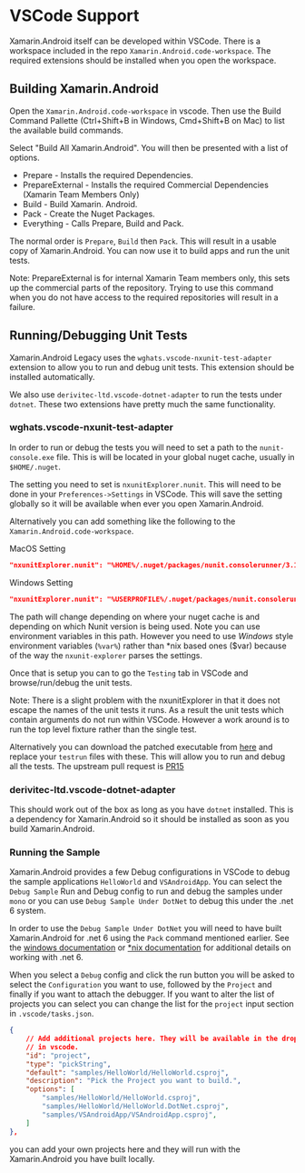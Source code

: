 # VSCode Support

Xamarin.Android itself can be developed within VSCode. There is
a workspace included in the repo `Xamarin.Android.code-workspace`.
The required extensions should be installed when you open the
workspace.

## Building Xamarin.Android

Open the `Xamarin.Android.code-workspace` in vscode. Then use the
Build Command Pallette (Ctrl+Shift+B in Windows, Cmd+Shift+B on Mac)
to list the available build commands.

Select "Build All Xamarin.Android". You will then be presented with a
list of options.

* Prepare - Installs the required Dependencies.
* PrepareExternal - Installs the required Commercial Dependencies (Xamarin Team Members Only)
* Build - Build Xamarin. Android.
* Pack - Create the Nuget Packages.
* Everything - Calls Prepare, Build and Pack.

The normal order is `Prepare`, `Build` then `Pack`. This will result in
a usable copy of Xamarin.Android. You can now use it to build apps
and run the unit tests.

Note: PrepareExternal is for internal Xamarin Team members only, this sets up
the commercial parts of the repository. Trying to use this command when you
do not have access to the required repositories will result in a failure.

## Running/Debugging Unit Tests

Xamarin.Android Legacy uses the `wghats.vscode-nxunit-test-adapter` extension
to allow you to run and debug unit tests. This extension should be installed
automatically.

We also use `derivitec-ltd.vscode-dotnet-adapter` to run the tests under
`dotnet`. These two extensions have pretty much the same functionality.

### wghats.vscode-nxunit-test-adapter

In order to run or debug the tests you will need to set a path
to the `nunit-console.exe` file. This is will be located in your
global nuget cache, usually  in `$HOME/.nuget`.

The setting you need to set is `nxunitExplorer.nunit`. This will need
to be done in your `Preferences->Settings` in VSCode. This will save
the setting globally so it will be available when ever you open
Xamarin.Android.

Alternatively you can add something like the following to the `Xamarin.Android.code-workspace`.

MacOS Setting
```json
"nxunitExplorer.nunit": "%HOME%/.nuget/packages/nunit.consolerunner/3.11.1/tools/nunit3-console.exe"
```

Windows Setting
```json
"nxunitExplorer.nunit": "%USERPROFILE%/.nuget/packages/nunit.consolerunner/3.11.1/tools/nunit3-console.exe"
```

The path will change depending on where your nuget cache is and depending on which
Nunit version is being used. Note you can use environment variables in this path.
However you need to use *Windows* style environment variables (`%var%`) rather
than *nix based ones ($var) because of the way the `nxunit-explorer` parses the
settings.

Once that is setup you can to go the `Testing` tab in VSCode and browse/run/debug
the unit tests.

Note: There is a slight problem with the nxunitExplorer in that it does not escape
the names of the unit tests it runs. As a result the unit tests which contain
arguments do not run within VSCode. However a work around is to run the top
level fixture rather than the single test.

Alternatively you can download the patched executable from [here](https://github.com/dellis1972/vscode-nxunit-test-adapter/releases/tag/Patch2) and replace
your `testrun` files with these. This will allow you to run and debug all the
tests. The upstream pull request is [PR15](prash-wghats/vscode-nxunit-test-adapter#15)

### derivitec-ltd.vscode-dotnet-adapter

This should work out of the box as long as you have `dotnet` installed. This is
a dependency for Xamarin.Android so it should be installed as soon as you
build Xamarin.Android.

### Running the Sample

Xamarin.Android provides a few Debug configurations in VSCode to debug the
sample applications `HelloWorld` and `VSAndroidApp`. You can select the
`Debug Sample` Run and Debug config to run and debug the samples under
`mono` or you can use `Debug Sample Under DotNet` to debug this under the
.net 6 system.

In order to use the `Debug Sample Under DotNet` you will need to have built
Xamarin.Android for .net 6 using the `Pack` command mentioned earlier.
See the [windows documentation](../building/windows/instructions.md) or
[*nix documentation](../building/unix/instructions.md) for additional details
on working with .net 6.

When you select a `Debug` config and click the run button you will be asked
to select the `Configuration` you want to use, followed by the `Project` and
finally if you want to attach the debugger. If you want to alter the list of
projects you can select you can change the list for the `project` input section
in `.vscode/tasks.json`.

```json
{
    // Add additional projects here. They will be available in the drop down
    // in vscode.
    "id": "project",
    "type": "pickString",
    "default": "samples/HelloWorld/HelloWorld.csproj",
    "description": "Pick the Project you want to build.",
    "options": [
        "samples/HelloWorld/HelloWorld.csproj",
        "samples/HelloWorld/HelloWorld.DotNet.csproj",
        "samples/VSAndroidApp/VSAndroidApp.csproj",
    ]
},
```

you can add your own projects here and they will run with the Xamarin.Android
you have built locally.



